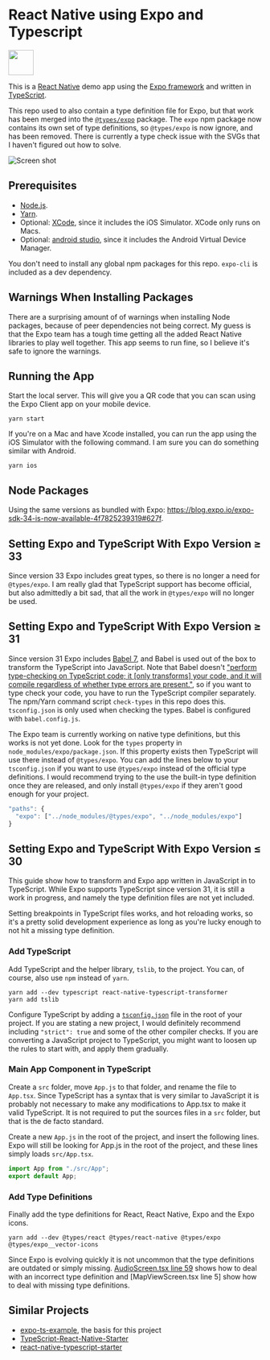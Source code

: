 # React Native using Expo and Typescript

<img src="https://github.com/janaagaard75/expo-and-typescript/raw/master/assets/app-icon.png" height="50">

This is a [React Native](https://facebook.github.io/react-native/) demo app using the [Expo framework](https://expo.io) and written in [TypeScript](http://www.typescriptlang.org).

This repo used to also contain a type definition file for Expo, but that work has been merged into the [`@types/expo`](https://github.com/DefinitelyTyped/DefinitelyTyped/tree/master/types/expo) package. The `expo` npm package now contains its own set of type definitions, so `@types/expo` is now ignore, and has been removed. There is currently a type check issue with the SVGs that I haven't figured out how to solve.

![Screen shot](https://github.com/janaagaard75/expo-and-typescript/raw/master/screen-shot.png)

## Prerequisites

- [Node.js](https://nodejs.org/).
- [Yarn](https://yarnpkg.com/).
- Optional: [XCode](https://developer.apple.com/xcode/), since it includes the iOS Simulator. XCode only runs on Macs.
- Optional: [android studio](https://developer.android.com/studio), since it includes the Android Virtual Device Manager.

You don't need to install any global npm packages for this repo. `expo-cli` is included as a dev dependency.

## Warnings When Installing Packages

There are a surprising amount of of warnings when installing Node packages, because of peer dependencies not being correct. My guess is that the Expo team has a tough time getting all the added React Native libraries to play well together. This app seems to run fine, so I believe it's safe to ignore the warnings.

## Running the App

Start the local server. This will give you a QR code that you can scan using the Expo Client app on your mobile device.

```shell
yarn start
```

If you're on a Mac and have Xcode installed, you can run the app using the iOS Simulator with the following command. I am sure you can do something similar with Android.

```shell
yarn ios
```

## Node Packages

Using the same versions as bundled with Expo: <https://blog.expo.io/expo-sdk-34-is-now-available-4f7825239319#627f>.

## Setting Expo and TypeScript With Expo Version &ge; 33

Since version 33 Expo includes great types, so there is no longer a need for `@types/expo`. I am really glad that TypeScript support has become official, but also admittedly a bit sad, that all the work in `@types/expo` will no longer be used.

## Setting Expo and TypeScript With Expo Version &ge; 31

Since version 31 Expo includes [Babel 7](https://babeljs.io), and Babel is used out of the box to transform the TypeScript into JavaScript. Note that Babel doesn't ["perform type-checking on TypeScript code; it [only transforms] your code, and it will compile regardless of whether type errors are present."](https://blogs.msdn.microsoft.com/typescript/2018/08/27/typescript-and-babel-7/), so if you want to type check your code, you have to run the TypeScript compiler separately. The npm/Yarn command script `check-types` in this repo does this. `tsconfig.json` is only used when checking the types. Babel is configured with `babel.config.js`.

The Expo team is currently working on native type definitions, but this works is not yet done. Look for the `types` property in `node_modules/expo/package.json`. If this property exists then TypeScript will use there instead of `@types/expo`. You can add the lines below to your `tsconfig.json` if you want to use `@types/expo` instead of the official type definitions. I would recommend trying to the use the built-in type definition once they are released, and only install `@types/expo` if they aren't good enough for your project.

```javascript
"paths": {
  "expo": ["../node_modules/@types/expo", "../node_modules/expo"]
}
```

## Setting Expo and TypeScript With Expo Version &le; 30

This guide show how to transform and Expo app written in JavaScript in to TypeScript. While Expo supports TypeScript since version 31, it is still a work in progress, and namely the type definition files are not yet included.

Setting breakpoints in TypeScript files works, and hot reloading works, so it's a pretty solid development experience as long as you're lucky enough to not hit a missing type definition.

### Add TypeScript

Add TypeScript and the helper library, `tslib`, to the project. You can, of course, also use `npm` instead of `yarn`.

```shell
yarn add --dev typescript react-native-typescript-transformer
yarn add tslib
```

Configure TypeScript by adding a [`tsconfig.json`](https://github.com/janaagaard75/expo-and-typescript/blob/master/tsconfig.json) file in the root of your project. If you are stating a new project, I would definitely recommend including `"strict": true` and some of the other compiler checks. If you are converting a JavaScript project to TypeScript, you might want to loosen up the rules to start with, and apply them gradually.

### Main App Component in TypeScript

Create a `src` folder, move `App.js` to that folder, and rename the file to `App.tsx`. Since TypeScript has a syntax that is very similar to JavaScript it is probably not necessary to make any modifications to App.tsx to make it valid TypeScript. It is not required to put the sources files in a `src` folder, but that is the de facto standard.

Create a new `App.js` in the root of the project, and insert the following lines. Expo will still be looking for App.js in the root of the project, and these lines simply loads `src/App.tsx`.

```javascript
import App from "./src/App";
export default App;
```

### Add Type Definitions

Finally add the type definitions for React, React Native, Expo and the Expo icons.

```shell
yarn add --dev @types/react @types/react-native @types/expo @types/expo__vector-icons
```

Since Expo is evolving quickly it is not uncommon that the type definitions are outdated or simply missing. [AudioScreen.tsx line 59](https://github.com/janaagaard75/expo-and-typescript/blob/master/src/AudioScreen.tsx#L59) shows how to deal with an incorrect type definition and [MapViewScreen.tsx line 5] show how to deal with missing type definitions.

## Similar Projects

- [expo-ts-example](https://github.com/dalcib/expo-ts-example), the basis for this project
- [TypeScript-React-Native-Starter](https://github.com/Microsoft/TypeScript-React-Native-Starter)
- [react-native-typescript-starter](https://github.com/cbrevik/react-native-typescript-starter)
